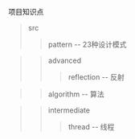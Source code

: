项目知识点
>src  
>>pattern -- 23种设计模式  

>>advanced  
>>>reflection -- 反射    

>>algorithm -- 算法

>>intermediate  
>>>thread -- 线程